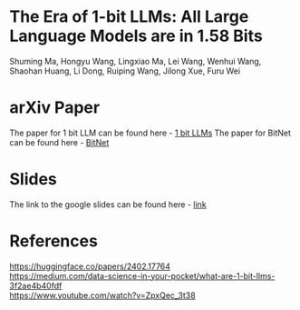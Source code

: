 # The Era of 1-bit LLMs: All Large Language Models are in 1.58 Bits

Shuming Ma, Hongyu Wang, Lingxiao Ma, Lei Wang, Wenhui Wang, Shaohan Huang, Li Dong, Ruiping Wang, Jilong Xue, Furu Wei

# arXiv Paper

The paper for 1 bit LLM can be found here - [1 bit LLMs](https://arxiv.org/abs/2310.11453)
The paper for BitNet can be found here - [BitNet](https://arxiv.org/abs/2310.11453)

# Slides

The link to the google slides can be found here - [link](https://docs.google.com/presentation/d/1_n6zs-ATyhV2552immpT9vp38aY1xLRDqBsGAv7SRX0/edit#slide=id.g2c07449bc5b_0_35)

# References

https://huggingface.co/papers/2402.17764  
https://medium.com/data-science-in-your-pocket/what-are-1-bit-llms-3f2ae4b40fdf  
https://www.youtube.com/watch?v=ZpxQec_3t38
